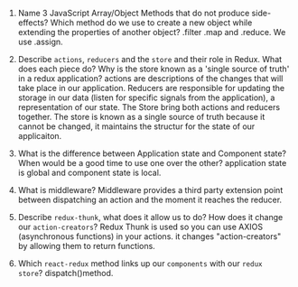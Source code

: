 1.  Name 3 JavaScript Array/Object Methods that do not produce side-effects? Which method do we use to create a new object while extending the properties of another object?
.filter .map and .reduce.  We use .assign.

1.  Describe `actions`, `reducers` and the `store` and their role in Redux. What does each piece do? Why is the store known as a 'single source of truth' in a redux application?
actions are descriptions of the changes that will take place in our application.  Reducers are responsible for updating the storage in our data (listen for specific signals from the application), a representation of our state.  The Store bring both actions and reducers together.  The store is known as a single source of truth because it cannot be changed, it maintains the structur for the state of our applicaiton.

1.  What is the difference between Application state and Component state? When would be a good time to use one over the other?
application state is global and component state is local. 

1.  What is middleware?
Middleware provides a third party extension point between dispatching an action and the moment it reaches the reducer.


1.  Describe `redux-thunk`, what does it allow us to do? How does it change our `action-creators`?
Redux Thunk is used so you can use AXIOS (asynchronous functions) in your actions. it changes "action-creators" by allowing them to return functions.


1.  Which `react-redux` method links up our `components` with our `redux store`? dispatch()method.
